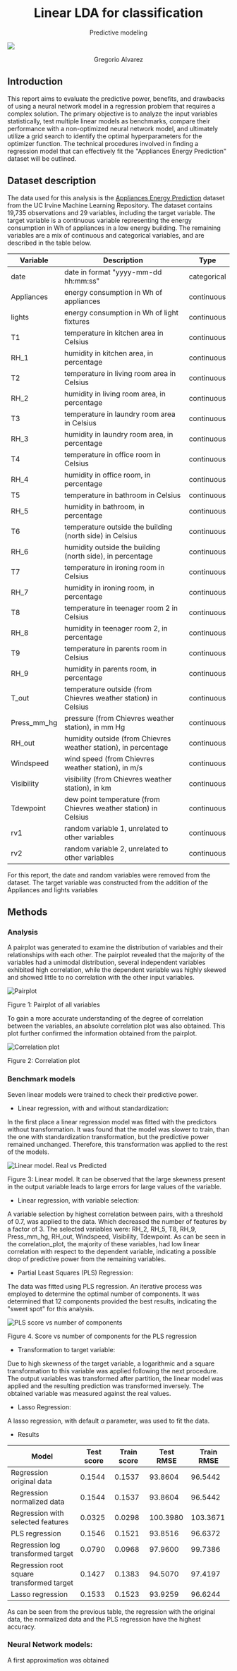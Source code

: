 <h1 style="text-align: center;">Linear LDA for classification</h1>

<p style="text-align: center;">Predictive modeling</p>

![](https://upload.wikimedia.org/wikipedia/commons/2/2d/Logo-ITESO-Vertical-SinFondo-png.png)

<p style="text-align: center;">Gregorio Alvarez</p>

<div style="page-break-after: always"></div>

## Introduction

This report aims to evaluate the predictive power, benefits, and drawbacks of using a neural network model in a regression problem that requires a complex solution. The primary objective is to analyze the input variables statistically, test multiple linear models as benchmarks, compare their performance with a non-optimized neural network model, and ultimately utilize a grid search to identify the optimal hyperparameters for the optimizer function. The technical procedures involved in finding a regression model that can effectively fit the "Appliances Energy Prediction" dataset will be outlined.

## Dataset description

The data used for this analysis is the [Appliances Energy Prediction](https://archive.ics.uci.edu/dataset/374/appliances+energy+prediction) dataset from the UC Irvine Machine Learning Repository. The dataset contains 19,735 observations and 29 variables, including the target variable. The target variable is a continuous variable representing the energy consumption in Wh of appliances in a low energy building. The remaining variables are a mix of continuous and categorical variables, and are described in the table below.

| Variable    | Description                                                      | Type        |
|-------------|------------------------------------------------------------------|-------------|
| date        | date in format "yyyy-mm-dd hh:mm:ss"                             | categorical |
| Appliances  | energy consumption in Wh of appliances                           | continuous  |
| lights      | energy consumption in Wh of light fixtures                       | continuous  |
| T1          | temperature in kitchen area in Celsius                           | continuous  |
| RH_1        | humidity in kitchen area, in percentage                          | continuous  |
| T2          | temperature in living room area in Celsius                       | continuous  |
| RH_2        | humidity in living room area, in percentage                      | continuous  |
| T3          | temperature in laundry room area in Celsius                      | continuous  |
| RH_3        | humidity in laundry room area, in percentage                     | continuous  |
| T4          | temperature in office room in Celsius                            | continuous  |
| RH_4        | humidity in office room, in percentage                           | continuous  |
| T5          | temperature in bathroom in Celsius                               | continuous  |
| RH_5        | humidity in bathroom, in percentage                              | continuous  |
| T6          | temperature outside the building (north side) in Celsius         | continuous  |
| RH_6        | humidity outside the building (north side), in percentage        | continuous  |
| T7          | temperature in ironing room in Celsius                           | continuous  |
| RH_7        | humidity in ironing room, in percentage                          | continuous  |
| T8          | temperature in teenager room 2 in Celsius                        | continuous  |
| RH_8        | humidity in teenager room 2, in percentage                       | continuous  |
| T9          | temperature in parents room in Celsius                           | continuous  |
| RH_9        | humidity in parents room, in percentage                          | continuous  |
| T_out       | temperature outside (from Chievres weather station) in Celsius   | continuous  |
| Press_mm_hg | pressure (from Chievres weather station), in mm Hg               | continuous  |
| RH_out      | humidity outside (from Chievres weather station), in percentage  | continuous  |
| Windspeed   | wind speed (from Chievres weather station), in m/s               | continuous  |
| Visibility  | visibility (from Chievres weather station), in km                | continuous  |
| Tdewpoint   | dew point temperature (from Chievres weather station) in Celsius | continuous  |
| rv1         | random variable 1, unrelated to other variables                  | continuous  |
| rv2         | random variable 2, unrelated to other variables                  | continuous  |

For this report, the date and random variables were removed from the dataset. The target variable was constructed from the addition of the Appliances and lights variables

<div style="page-break-after: always"></div>

## Methods

### Analysis

A pairplot was generated to examine the distribution of variables and their relationships with each other. The pairplot revealed that the majority of the variables had a unimodal distribution, several independent variables exhibited high correlation, while the dependent variable was highly skewed and showed little to no correlation with the other input variables.

![Pairplot](pairplot.png)

Figure 1: Pairplot of all variables


To gain a more accurate understanding of the degree of correlation between the variables, an absolute correlation plot was also obtained. This plot further confirmed the information obtained from the pairplot.

![Correlation plot](correlation.png)

Figure 2: Correlation plot

### Benchmark models

Seven linear models were trained to check their predictive power. 

- Linear regression, with and without standardization:

In the first place a linear regression model was fitted with the predictors without transformation. It was found that the model was slower to train, than the one with standardization transformation, but the predictive power remained unchanged. Therefore, this transformation was applied to the rest of the models. 

![Linear model. Real vs Predicted](real_predicted_lr.png)

Figure 3: Linear model. It can be observed that the large skewness present in the output variable leads to large errors for large values of the variable. 

- Linear regression, with variable selection:

A variable selection by highest correlation between pairs, with a threshold of 0.7, was applied to the data. Which decreased the number of features by a factor of 3. The selected variables were: RH_2, RH_5, T8, RH_9, Press_mm_hg, RH_out, Windspeed, Visibility, Tdewpoint. As can be seen in the correlation_plot, the majority of these variables, had low linear correlation with respect to the dependent variable, indicating a possible drop of predictive power from the remaining variables.

- Partial Least Squares (PLS) Regression:

The data was fitted using PLS regression. An iterative process was employed to determine the optimal number of components. It was determined that 12 components provided the best results, indicating the "sweet spot" for this analysis.

![PLS score vs number of components](pls_score_components.png)

Figure 4. Score vs number of components for the PLS regression

- Transformation to target variable:

Due to high skewness of the target variable, a logarithmic and a square transformation to this variable was applied following the next procedure.
The output variables was transformed after partition, the linear model was applied and the resulting prediction was transformed inversely. The obtained variable was measured against the real values.

- Lasso Regression:

A lasso regression, with default $\alpha$ parameter, was used to fit the data.


- Results

| Model | Test score | Train score | Test RMSE | Train RMSE |
|-------|------------|-------------|-----------|------------|
| Regression original data | 0.1544 | 0.1537 | 93.8604 | 96.5442 |
| Regression normalized data | 0.1544 | 0.1537 | 93.8604 | 96.5442 |
| Regression with selected features | 0.0325 | 0.0298 | 100.3980 | 103.3671 |
| PLS regression | 0.1546 | 0.1521 | 93.8516 | 96.6372 |
| Regression log transformed target | 0.0790 | 0.0968 | 97.9600 | 99.7386 |
| Regression root square transformed target | 0.1427 | 0.1383 | 94.5070 | 97.4197 |
| Lasso regression | 0.1533 | 0.1523 | 93.9259 | 96.6244 |

As can be seen from the previous table, the regression with the original data, the normalized data and the PLS regression have the highest accuracy.

### Neural Network models:

A first approximation was obtained


<!-- No variables were removed from the dataset, coming from the assumption, that the NN would chose the right variables 
 so to not lose information, that could be lose due to variable selection, letting the ne

By applying practically no data pre-processing to the data inputted to the neural network and the imporve in performance, it can be deducted the power of 

For future studies data preprocessing will be applied to compare the performance and the resources needed to accomplish the same task, as it is suspected that the high dimensionality of the neural network is diminishing the effects of the poorly pre-processed data. -->

